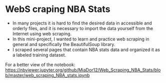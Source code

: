 # WebS craping NBA Stats
* In many projects it is hard to find the desired data in accessible and orderly files, and it is necessary to import the data yourself from the Internet using web scraping.
* In this mini-project, I wanted to learn and practice web scraping in general and specifically the BeautifulSoup library.
* I scraped several pages that contain NBA stats data and organized it as a labeled training dataset.

For a better view of the notebook: https://nbviewer.jupyter.org/github/MiaDor12/Web_Scraping_NBA_Stats/blob/master/web_scraping_NBA_stats.ipynb
